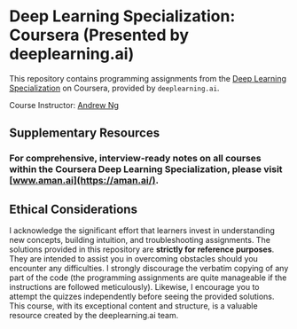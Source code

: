 # Deep Learning Specialization: Coursera (Presented by deeplearning.ai)

This repository contains programming assignments from the [Deep Learning Specialization](https://www.coursera.org/specializations/deep-learning) on Coursera, provided by `deeplearning.ai`.

Course Instructor: [Andrew Ng](http://www.andrewng.org/)

## Supplementary Resources

### For comprehensive, interview-ready notes on all courses within the Coursera Deep Learning Specialization, please visit [www.aman.ai](https://aman.ai/).

## Ethical Considerations

I acknowledge the significant effort that learners invest in understanding new concepts, building intuition, and troubleshooting assignments. The solutions provided in this repository are **strictly for reference purposes**. They are intended to assist you in overcoming obstacles should you encounter any difficulties. I strongly discourage the verbatim copying of any part of the code (the programming assignments are quite manageable if the instructions are followed meticulously). Likewise, I encourage you to attempt the quizzes independently before seeing the provided solutions. This course, with its exceptional content and structure, is a valuable resource created by the deeplearning.ai team.